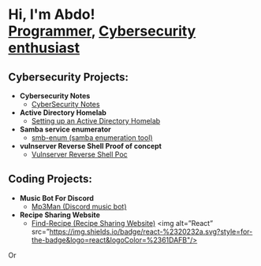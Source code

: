 <h1>Hi, I'm Abdo! <br/><a href="https://github.com/abdomagdy0">Programmer</a>, <a href="https://www.linkedin.com/in/abdomagdy0/">Cybersecurity enthusiast</a>

## Cybersecurity Projects:

- **Cybersecurity Notes**
  - [CyberSecurity Notes](https://app.gitbook.com/o/nyysSOj5G1qfTqZ4Q2Bz/s/r7bpax0hoCiKvHYxNTsK/policies/welcome)
- **Active Directory Homelab**
  - [Setting up an Active Directory Homelab](https://github.com/abdomagdy0/Active-Directory-Homelab)
- **Samba service enumerator**
  - [smb-enum (samba enumeration tool)](https://github.com/abdomagdy0/smb-enum)
- **vulnserver Reverse Shell Proof of concept**
  - [Vulnserver Reverse Shell Poc](https://github.com/abdomagdy0/vulnserver-Reverse-shell)

## Coding Projects:

- **Music Bot For Discord**
  - [Mp3Man (Discord music bot)](https://github.com/abdomagdy0/music-bot)
- **Recipe Sharing Website**
  - [Find-Recipe (Recipe Sharing Website)](https://github.com/abdomagdy0/recipe-sharing-website)
<img alt=”React” src=”https://img.shields.io/badge/react-%2320232a.svg?style=for-the-badge&logo=react&logoColor=%2361DAFB"/>

Or
